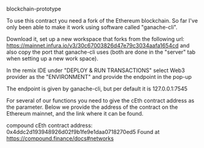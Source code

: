 blockchain-prototype

To use this contract you need a fork of the Ethereum blockchain.
So far I've only been able to make it work using software called "ganache-cli".

Download it, set up a new workspace that forks from the following url:
https://mainnet.infura.io/v3/30c67003826d47e79c3034aafa1654cd
and also copy the port that ganache-cli uses (both are done in the "server" tab
when setting up a new work space).

In the remix IDE under "DEPLOY & RUN TRANSACTIONS"
select Web3 provider as the "ENVIRONMENT" and provide the endpoint in the pop-up

The endpoint is given by ganache-cli, but per default it is 127.0.0.1:7545

For several of our functions you need to give the cEth contract address as the parameter. Below we provide the address of the contract on the Ethereum mainnet, and the link where it can be found.

compound cEth contract address: 0x4ddc2d193948926d02f9b1fe9e1daa0718270ed5
Found at https://compound.finance/docs#networks
